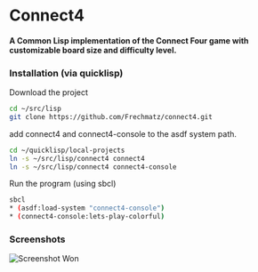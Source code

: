 # Connect4
#### A Common Lisp implementation of the Connect Four game with customizable board size and difficulty level.

### Installation (via quicklisp)

Download the project

```bash
cd ~/src/lisp
git clone https://github.com/Frechmatz/connect4.git
```

add connect4 and connect4-console to the asdf system path.

```bash
cd ~/quicklisp/local-projects
ln -s ~/src/lisp/connect4 connect4
ln -s ~/src/lisp/connect4 connect4-console
```

Run the program (using sbcl)

```bash
sbcl
* (asdf:load-system "connect4-console")
* (connect4-console:lets-play-colorful)
```

### Screenshots

![Screenshot Won](https://raw.github.com/frechmatz/connect4/master/doc/gameplay.jpg)

